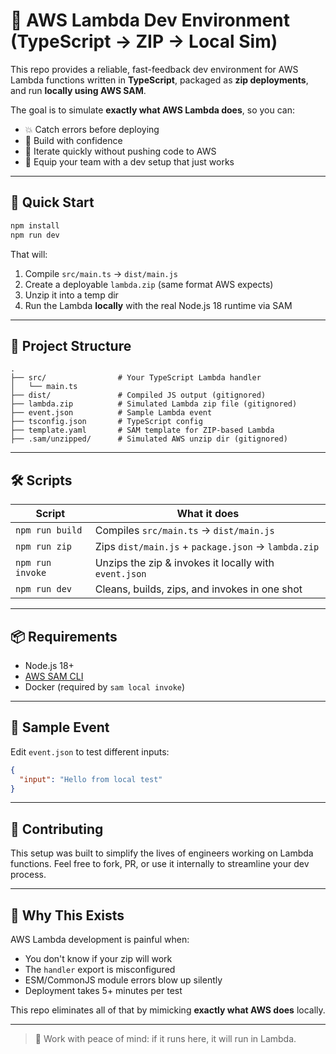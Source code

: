 # 🧪 AWS Lambda Dev Environment (TypeScript → ZIP → Local Sim)

This repo provides a reliable, fast-feedback dev environment for AWS Lambda functions written in **TypeScript**, packaged as **zip deployments**, and run **locally using AWS SAM**.

The goal is to simulate **exactly what AWS Lambda does**, so you can:

- 💥 Catch errors before deploying
- 🧠 Build with confidence
- 🔁 Iterate quickly without pushing code to AWS
- 🧰 Equip your team with a dev setup that just works

---

## 🚀 Quick Start

```bash
npm install
npm run dev
````

That will:

1. Compile `src/main.ts` → `dist/main.js`
2. Create a deployable `lambda.zip` (same format AWS expects)
3. Unzip it into a temp dir
4. Run the Lambda **locally** with the real Node.js 18 runtime via SAM

---

## 📁 Project Structure

```shell
.
├── src/                # Your TypeScript Lambda handler
│   └── main.ts
├── dist/               # Compiled JS output (gitignored)
├── lambda.zip          # Simulated Lambda zip file (gitignored)
├── event.json          # Sample Lambda event
├── tsconfig.json       # TypeScript config
├── template.yaml       # SAM template for ZIP-based Lambda
├── .sam/unzipped/      # Simulated AWS unzip dir (gitignored)
```

---

## 🛠 Scripts

| Script           | What it does                                          |
| ---------------- | ----------------------------------------------------- |
| `npm run build`  | Compiles `src/main.ts` → `dist/main.js`               |
| `npm run zip`    | Zips `dist/main.js` + `package.json` → `lambda.zip`   |
| `npm run invoke` | Unzips the zip & invokes it locally with `event.json` |
| `npm run dev`    | Cleans, builds, zips, and invokes in one shot         |

---

## 📦 Requirements

* Node.js 18+
* [AWS SAM CLI](https://docs.aws.amazon.com/serverless-application-model/latest/developerguide/install-sam-cli.html)
* Docker (required by `sam local invoke`)

---

## 🧪 Sample Event

Edit `event.json` to test different inputs:

```json
{
  "input": "Hello from local test"
}
```

---

## 🤝 Contributing

This setup was built to simplify the lives of engineers working on Lambda functions. Feel free to fork, PR, or use it internally to streamline your dev process.

---

## 🧠 Why This Exists

AWS Lambda development is painful when:

* You don't know if your zip will work
* The `handler` export is misconfigured
* ESM/CommonJS module errors blow up silently
* Deployment takes 5+ minutes per test

This repo eliminates all of that by mimicking **exactly what AWS does** locally.

---

> 🧘 Work with peace of mind: if it runs here, it will run in Lambda.
